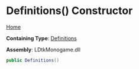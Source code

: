 # Definitions\(\) Constructor

[Home](../../../README.md)

**Containing Type**: [Definitions](../README.md)

**Assembly**: LDtkMonogame\.dll

```csharp
public Definitions()
```

